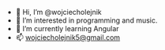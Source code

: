 - 👋 Hi, I’m @wojciecholejnik
- 👀 I’m interested in programming and music. 
- 🌱 I’m currently learning Angular
- 📫 wojciecholejnik5@gmail.com 

<!---
wojciecholejnik/wojciecholejnik is a ✨ special ✨ repository because its `README.md` (this file) appears on your GitHub profile.
You can click the Preview link to take a look at your changes.
--->
